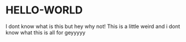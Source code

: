 # HELLO-WORLD
I dont know what is this but hey why not!
This is a little weird and i dont know what this is all for 
geyyyyy
